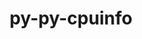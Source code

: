 ---
title: "py-py-cpuinfo"
layout: cache
categories: [package, develop]
meta: {"versions": ["9.0.0"], "compilers": ["cce@=15.0.1", "gcc@=11.4.0", "oneapi@=2023.2.0"], "oss": ["rhel8", "ubuntu20.04"], "platforms": ["linux"], "targets": ["x86_64_v3", "zen4"], "stacks": ["e4s", "e4s-cray-rhel", "e4s-oneapi", "root"], "num_specs": 17, "num_specs_by_stack": {"e4s-cray-rhel": 10, "root": 17, "e4s": 4, "e4s-oneapi": 3}}
spec_details: [{"hash": "llugde3hon2mn7gw74jknzdn7chis4vo", "compiler": "cce@=15.0.1", "versions": ["9.0.0"], "os": "rhel8", "platform": "linux", "target": "zen4", "variants": ["build_system=python_pip"], "stacks": ["e4s-cray-rhel", "root"], "size": "-", "tarball": "https://binaries.spack.io/develop/build_cache/linux-rhel8-zen4/cce-15.0.1/py-py-cpuinfo-9.0.0/linux-rhel8-zen4-cce-15.0.1-py-py-cpuinfo-9.0.0-llugde3hon2mn7gw74jknzdn7chis4vo.spack"}, {"hash": "a3aq6kvgrzxlhnlzduzo2vosaatovk3a", "compiler": "cce@=15.0.1", "versions": ["9.0.0"], "os": "rhel8", "platform": "linux", "target": "zen4", "variants": ["build_system=python_pip"], "stacks": ["e4s-cray-rhel", "root"], "size": "-", "tarball": "https://binaries.spack.io/develop/build_cache/linux-rhel8-zen4/cce-15.0.1/py-py-cpuinfo-9.0.0/linux-rhel8-zen4-cce-15.0.1-py-py-cpuinfo-9.0.0-a3aq6kvgrzxlhnlzduzo2vosaatovk3a.spack"}, {"hash": "hftpt2l7tcdc4fh2qbpaerlzbztyjrrp", "compiler": "cce@=15.0.1", "versions": ["9.0.0"], "os": "rhel8", "platform": "linux", "target": "zen4", "variants": ["build_system=python_pip"], "stacks": ["e4s-cray-rhel", "root"], "size": "-", "tarball": "https://binaries.spack.io/develop/build_cache/linux-rhel8-zen4/cce-15.0.1/py-py-cpuinfo-9.0.0/linux-rhel8-zen4-cce-15.0.1-py-py-cpuinfo-9.0.0-hftpt2l7tcdc4fh2qbpaerlzbztyjrrp.spack"}, {"hash": "mx3nujkvjfplgpwvaxu7zx4peaenm6uc", "compiler": "cce@=15.0.1", "versions": ["9.0.0"], "os": "rhel8", "platform": "linux", "target": "zen4", "variants": ["build_system=python_pip"], "stacks": ["e4s-cray-rhel", "root"], "size": "-", "tarball": "https://binaries.spack.io/develop/build_cache/linux-rhel8-zen4/cce-15.0.1/py-py-cpuinfo-9.0.0/linux-rhel8-zen4-cce-15.0.1-py-py-cpuinfo-9.0.0-mx3nujkvjfplgpwvaxu7zx4peaenm6uc.spack"}, {"hash": "un253skcsrsbhmqvqb454t23jucbnsgt", "compiler": "cce@=15.0.1", "versions": ["9.0.0"], "os": "rhel8", "platform": "linux", "target": "zen4", "variants": ["build_system=python_pip"], "stacks": ["e4s-cray-rhel", "root"], "size": "-", "tarball": "https://binaries.spack.io/develop/build_cache/linux-rhel8-zen4/cce-15.0.1/py-py-cpuinfo-9.0.0/linux-rhel8-zen4-cce-15.0.1-py-py-cpuinfo-9.0.0-un253skcsrsbhmqvqb454t23jucbnsgt.spack"}, {"hash": "w6xyokeocc7hjfc23u6enaoehb5pmglv", "compiler": "cce@=15.0.1", "versions": ["9.0.0"], "os": "rhel8", "platform": "linux", "target": "zen4", "variants": ["build_system=python_pip"], "stacks": ["e4s-cray-rhel", "root"], "size": "-", "tarball": "https://binaries.spack.io/develop/build_cache/linux-rhel8-zen4/cce-15.0.1/py-py-cpuinfo-9.0.0/linux-rhel8-zen4-cce-15.0.1-py-py-cpuinfo-9.0.0-w6xyokeocc7hjfc23u6enaoehb5pmglv.spack"}, {"hash": "p5ayle6x3kgloaftr4it57mpzfuz72v2", "compiler": "cce@=15.0.1", "versions": ["9.0.0"], "os": "rhel8", "platform": "linux", "target": "zen4", "variants": ["build_system=python_pip"], "stacks": ["e4s-cray-rhel", "root"], "size": "-", "tarball": "https://binaries.spack.io/develop/build_cache/linux-rhel8-zen4/cce-15.0.1/py-py-cpuinfo-9.0.0/linux-rhel8-zen4-cce-15.0.1-py-py-cpuinfo-9.0.0-p5ayle6x3kgloaftr4it57mpzfuz72v2.spack"}, {"hash": "e5ixdfb5w35aj6b3h5h6kadfugh7mcko", "compiler": "cce@=15.0.1", "versions": ["9.0.0"], "os": "rhel8", "platform": "linux", "target": "zen4", "variants": ["build_system=python_pip"], "stacks": ["e4s-cray-rhel", "root"], "size": "-", "tarball": "https://binaries.spack.io/develop/build_cache/linux-rhel8-zen4/cce-15.0.1/py-py-cpuinfo-9.0.0/linux-rhel8-zen4-cce-15.0.1-py-py-cpuinfo-9.0.0-e5ixdfb5w35aj6b3h5h6kadfugh7mcko.spack"}, {"hash": "bdfznwekpkuorvrtqqfpohgf2vcrrjci", "compiler": "cce@=15.0.1", "versions": ["9.0.0"], "os": "rhel8", "platform": "linux", "target": "zen4", "variants": ["build_system=python_pip"], "stacks": ["e4s-cray-rhel", "root"], "size": "-", "tarball": "https://binaries.spack.io/develop/build_cache/linux-rhel8-zen4/cce-15.0.1/py-py-cpuinfo-9.0.0/linux-rhel8-zen4-cce-15.0.1-py-py-cpuinfo-9.0.0-bdfznwekpkuorvrtqqfpohgf2vcrrjci.spack"}, {"hash": "t5zsuhsibyrdaob4bueuqkuiz4ypgeim", "compiler": "cce@=15.0.1", "versions": ["9.0.0"], "os": "rhel8", "platform": "linux", "target": "zen4", "variants": ["build_system=python_pip"], "stacks": ["e4s-cray-rhel", "root"], "size": "-", "tarball": "https://binaries.spack.io/develop/build_cache/linux-rhel8-zen4/cce-15.0.1/py-py-cpuinfo-9.0.0/linux-rhel8-zen4-cce-15.0.1-py-py-cpuinfo-9.0.0-t5zsuhsibyrdaob4bueuqkuiz4ypgeim.spack"}, {"hash": "rdul5aykuf33ubg4lhg6pd5i5xnso3g2", "compiler": "gcc@=11.4.0", "versions": ["9.0.0"], "os": "ubuntu20.04", "platform": "linux", "target": "x86_64_v3", "variants": ["build_system=python_pip"], "stacks": ["e4s", "root"], "size": "-", "tarball": "https://binaries.spack.io/develop/build_cache/linux-ubuntu20.04-x86_64_v3/gcc-11.4.0/py-py-cpuinfo-9.0.0/linux-ubuntu20.04-x86_64_v3-gcc-11.4.0-py-py-cpuinfo-9.0.0-rdul5aykuf33ubg4lhg6pd5i5xnso3g2.spack"}, {"hash": "7ja7cxyv25oo4w4zplxfkdyakm7duan7", "compiler": "gcc@=11.4.0", "versions": ["9.0.0"], "os": "ubuntu20.04", "platform": "linux", "target": "x86_64_v3", "variants": ["build_system=python_pip"], "stacks": ["e4s", "root"], "size": "-", "tarball": "https://binaries.spack.io/develop/build_cache/linux-ubuntu20.04-x86_64_v3/gcc-11.4.0/py-py-cpuinfo-9.0.0/linux-ubuntu20.04-x86_64_v3-gcc-11.4.0-py-py-cpuinfo-9.0.0-7ja7cxyv25oo4w4zplxfkdyakm7duan7.spack"}, {"hash": "b2y3tmpe3smr4ajbhog74nwjcxkxi5no", "compiler": "gcc@=11.4.0", "versions": ["9.0.0"], "os": "ubuntu20.04", "platform": "linux", "target": "x86_64_v3", "variants": ["build_system=python_pip"], "stacks": ["e4s", "root"], "size": "-", "tarball": "https://binaries.spack.io/develop/build_cache/linux-ubuntu20.04-x86_64_v3/gcc-11.4.0/py-py-cpuinfo-9.0.0/linux-ubuntu20.04-x86_64_v3-gcc-11.4.0-py-py-cpuinfo-9.0.0-b2y3tmpe3smr4ajbhog74nwjcxkxi5no.spack"}, {"hash": "tt7olcohde5ehvgvm7xsljbpnfdr5kaq", "compiler": "gcc@=11.4.0", "versions": ["9.0.0"], "os": "ubuntu20.04", "platform": "linux", "target": "x86_64_v3", "variants": ["build_system=python_pip"], "stacks": ["e4s", "root"], "size": "-", "tarball": "https://binaries.spack.io/develop/build_cache/linux-ubuntu20.04-x86_64_v3/gcc-11.4.0/py-py-cpuinfo-9.0.0/linux-ubuntu20.04-x86_64_v3-gcc-11.4.0-py-py-cpuinfo-9.0.0-tt7olcohde5ehvgvm7xsljbpnfdr5kaq.spack"}, {"hash": "i3bqgmksabttrmucnv4icadkzxmae6e6", "compiler": "oneapi@=2023.2.0", "versions": ["9.0.0"], "os": "ubuntu20.04", "platform": "linux", "target": "x86_64_v3", "variants": ["build_system=python_pip"], "stacks": ["root", "e4s-oneapi"], "size": "-", "tarball": "https://binaries.spack.io/develop/build_cache/linux-ubuntu20.04-x86_64_v3/oneapi-2023.2.0/py-py-cpuinfo-9.0.0/linux-ubuntu20.04-x86_64_v3-oneapi-2023.2.0-py-py-cpuinfo-9.0.0-i3bqgmksabttrmucnv4icadkzxmae6e6.spack"}, {"hash": "5k3vwsw5hj42dsrushjudinvjug4tg5p", "compiler": "oneapi@=2023.2.0", "versions": ["9.0.0"], "os": "ubuntu20.04", "platform": "linux", "target": "x86_64_v3", "variants": ["build_system=python_pip"], "stacks": ["root", "e4s-oneapi"], "size": "-", "tarball": "https://binaries.spack.io/develop/build_cache/linux-ubuntu20.04-x86_64_v3/oneapi-2023.2.0/py-py-cpuinfo-9.0.0/linux-ubuntu20.04-x86_64_v3-oneapi-2023.2.0-py-py-cpuinfo-9.0.0-5k3vwsw5hj42dsrushjudinvjug4tg5p.spack"}, {"hash": "najvqozcvll5g6x2umvpbywefmnqgvcc", "compiler": "oneapi@=2023.2.0", "versions": ["9.0.0"], "os": "ubuntu20.04", "platform": "linux", "target": "x86_64_v3", "variants": ["build_system=python_pip"], "stacks": ["root", "e4s-oneapi"], "size": "-", "tarball": "https://binaries.spack.io/develop/build_cache/linux-ubuntu20.04-x86_64_v3/oneapi-2023.2.0/py-py-cpuinfo-9.0.0/linux-ubuntu20.04-x86_64_v3-oneapi-2023.2.0-py-py-cpuinfo-9.0.0-najvqozcvll5g6x2umvpbywefmnqgvcc.spack"}]
---